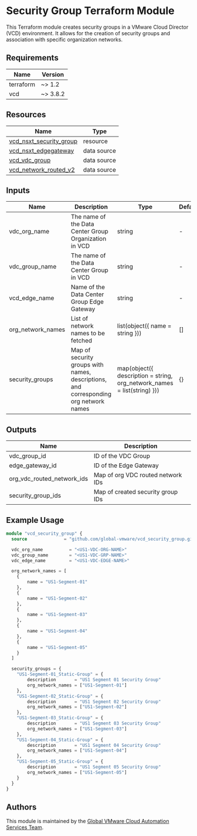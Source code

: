 # Security Group Terraform Module

This Terraform module creates security groups in a VMware Cloud Director (VCD) environment. It allows for the creation of security groups and association with specific organization networks.

## Requirements

| Name | Version |
|------|---------|
| terraform | ~> 1.2 |
| vcd | ~> 3.8.2 |

## Resources

| Name | Type |
|------|------|
| [vcd_nsxt_security_group](https://registry.terraform.io/providers/vmware/vcd/latest/docs/resources/nsxt_security_group) | resource |
| [vcd_nsxt_edgegateway](https://registry.terraform.io/providers/vmware/vcd/latest/docs/data-sources/nsxt_edgegateway) | data source |
| [vcd_vdc_group](https://registry.terraform.io/providers/vmware/vcd/latest/docs/data-sources/vdc_group) | data source |
| [vcd_network_routed_v2](https://registry.terraform.io/providers/vmware/vcd/latest/docs/data-sources/network_routed_v2) | data source |

## Inputs

| Name | Description | Type | Default | Required |
|------|-------------|------|---------|----------|
| vdc_org_name | The name of the Data Center Group Organization in VCD | string | - | yes |
| vdc_group_name | The name of the Data Center Group in VCD | string | - | yes |
| vcd_edge_name | Name of the Data Center Group Edge Gateway | string | - | yes |
| org_network_names | List of network names to be fetched | list(object({ name = string })) | [] | yes |
| security_groups | Map of security groups with names, descriptions, and corresponding org network names | map(object({ description = string, org_network_names = list(string) })) | {} | yes |

## Outputs

| Name | Description |
|------|-------------|
| vdc_group_id | ID of the VDC Group |
| edge_gateway_id | ID of the Edge Gateway |
| org_vdc_routed_network_ids | Map of org VDC routed network IDs |
| security_group_ids | Map of created security group IDs |

## Example Usage

```terraform
module "vcd_security_group" {
  source              = "github.com/global-vmware/vcd_security_group.git?ref=v1.1.0"

  vdc_org_name          = "<US1-VDC-ORG-NAME>"
  vdc_group_name        = "<US1-VDC-GRP-NAME>"
  vdc_edge_name         = "<US1-VDC-EDGE-NAME>"

  org_network_names = [
    {
        name = "US1-Segment-01"
    },
    {
        name = "US1-Segment-02"
    },
    {
        name = "US1-Segment-03"
    },
    {
        name = "US1-Segment-04"
    },
    {
        name = "US1-Segment-05"
    }
  ]

  security_groups = {
    "US1-Segment-01_Static-Group" = {
        description       = "US1 Segment 01 Security Group"
        org_network_names = ["US1-Segment-01"]
    },
    "US1-Segment-02_Static-Group" = {
        description       = "US1 Segment 02 Security Group"
        org_network_names = ["US1-Segment-02"]
    },
    "US1-Segment-03_Static-Group" = {
        description       = "US1 Segment 03 Security Group"
        org_network_names = ["US1-Segment-03"]
    },
    "US1-Segment-04_Static-Group" = {
        description       = "US1 Segment 04 Security Group"
        org_network_names = ["US1-Segment-04"]
    },
    "US1-Segment-05_Static-Group" = {
        description       = "US1 Segment 05 Security Group"
        org_network_names = ["US1-Segment-05"]
    }  
  }
}
```

## Authors

This module is maintained by the [Global VMware Cloud Automation Services Team](https://github.com/global-vmware).